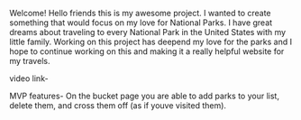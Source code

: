 Welcome! Hello friends this is my awesome project. I wanted to create something that would focus on my love for National Parks. I have great dreams about traveling to every National Park in the United States with my little family. Working on this project has deepend my love for the parks and I hope to continue working on this and making it a really helpful website for my travels. 

video link- 

MVP features-
On the bucket page you are able to add parks to your list, delete them, and cross them off (as if youve visited them).